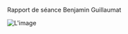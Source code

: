 Rapport de séance Benjamin Guillaumat

![L'image](/Users/benjamin/Polytech_Nice/Peip_2/Arduino/image1.png "Title")
